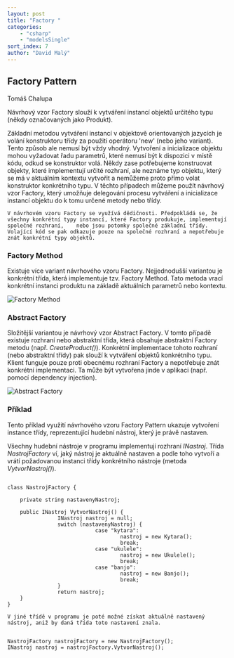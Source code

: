 ```yaml
---
layout: post
title: "Factory "
categories:
    - "csharp"
    - "modelsSingle"
sort_index: 7
author: "David Malý"
--- 
```



##   Factory Pattern


Tomáš Chalupa



Návrhový vzor Factory slouží k vytváření instancí objektů určitého typu (někdy označovaných jako Produkt).



Základní metodou vytváření instancí v objektově orientovaných jazycích je volání konstruktoru třídy za použití operátoru 'new' (nebo jeho variant).    Tento způsob ale nemusí být vždy vhodný. Vytvoření a inicializace objektu mohou vyžadovat řadu parametrů, které nemusí být k dispozici v místě kódu,    odkud se konstruktor volá. Někdy zase potřebujeme konstruovat objekty, které implementují určité rozhraní, ale neznáme typ objektu, který se má v aktuálním    kontextu vytvořit a nemůžeme proto přímo volat konstruktor konkrétního typu. V těchto případech můžeme použít návrhový vzor Factory, který umožňuje    delegování procesu vytváření a inicializace instancí objektu do k tomu určené metody nebo třídy.



    V návrhovém vzoru Factory se využívá dědičnosti. Předpokládá se, že všechny konkrétní typy instancí, které Factory produkuje, implementují společné rozhraní,    nebo jsou potomky společné základní třídy. Volající kód se pak odkazuje pouze na společné rozhraní a nepotřebuje znát konkrétní typy objektů.


### Factory Method


Existuje více variant návrhového vzoru Factory. Nejjednodušší variantou je konkrétní třída, která implementuje tzv. Factory Method. Tato metoda vrací    konkrétní instanci produktu na základě aktuálních parametrů nebo kontextu.

![Factory Method](images/factory1.png)
### Abstract Factory


Složitější variantou je návrhový vzor Abstract Factory. V tomto případě existuje rozhraní nebo abstraktní třída, která obsahuje abstraktní Factory metodu    (např. *CreateProduct()*). Konkrétní implementace tohoto rozhraní (nebo abstraktní třídy) pak slouží k vytváření objektů konkrétního typu. Klient funguje pouze proti    obecnému rozhraní Factory a nepotřebuje znát konkrétní implementaci. Ta může být vytvořena jinde v aplikaci (např. pomocí dependency injection).

![Abstract Factory](images/factory2.png)
### Příklad


Tento příklad využití návrhového vzoru Factory Pattern ukazuje vytvoření instance třídy, reprezentující hudební nástroj, který je právě nastaven.



Všechny hudební nástroje v programu implementují rozhraní *INastroj*. Třída *NastrojFactory* ví, jaký nástroj je aktuálně nastaven a podle toho vytvoří a vrátí    požadovanou instanci třídy konkrétního nástroje (metoda *VytvorNastroj()*).


```

class NastrojFactory {
	private string nastavenyNastroj;
	public INastroj VytvorNastroj() {				INastroj nastroj = null;				switch (nastavenyNastroj) {							case "kytara":									nastroj = new Kytara();									break;							case "ukulele":									nastroj = new Ukulele();									break;							case "banjo":									nastroj = new Banjo();									break;				}				return nastroj;	}
}

```


    V jiné třídě v programu je poté možné získat aktuálně nastavený nástroj, aniž by daná třída toto nastavení znala.


```

NastrojFactory nastrojFactory = new NastrojFactory();
INastroj nastroj = nastrojFactory.VytvorNastroj();

```
